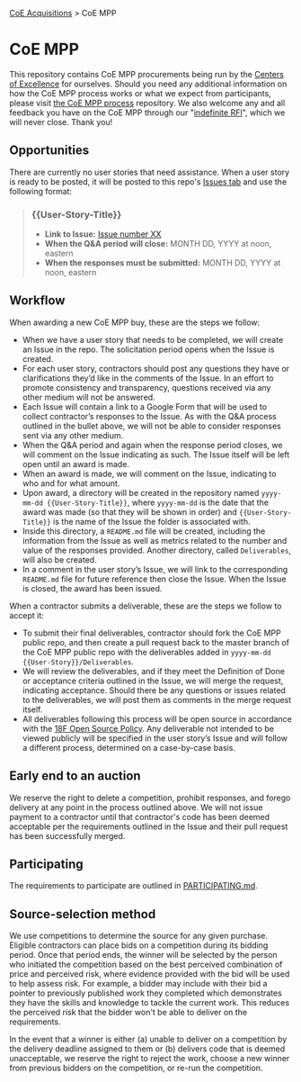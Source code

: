 [CoE Acquisitions](https://github.com/GSA/coe-acquisitions) > CoE MPP

# CoE MPP
This repository contains CoE MPP procurements being run by the [Centers of Excellence](https://coe.gsa.gov/) for ourselves. Should you need any additional information on how the CoE MPP process works or what we expect from participants, please visit [the CoE MPP process](https://github.com/GSA/CoE-MPP-process/) repository. We also welcome any and all feedback you have on the CoE MPP through our "[indefinite RFI](https://forms.gle/Lo38qwjTyE7hCPUG7)", which we will never close. Thank you!

## Opportunities
There are currently no user stories that need assistance. When a user story is ready to be posted, it will be posted to this repo's [Issues tab](https://github.com/GSA/CoE-MPP/issues) and use the following format:

> ### {{User-Story-Title}}
> 
> * **Link to Issue:** [Issue number XX](URL)
> * **When the Q&A period will close:** MONTH DD, YYYY at noon, eastern
> * **When the responses must be submitted:** MONTH DD, YYYY at noon, eastern

## Workflow
When awarding a new CoE MPP buy, these are the steps we follow:

* When we have a user story that needs to be completed, we will create an Issue in the repo. The solicitation period opens when the Issue is created.
* For each user story, contractors should post any questions they have or clarifications they’d like in the comments of the Issue. In an effort to promote consistency and transparency, questions received via any other medium will not be answered.
* Each Issue will contain a link to a Google Form that will be used to collect contractor’s responses to the Issue. As with the Q&A process outlined in the bullet above, we will not be able to consider responses sent via any other medium.
* When the Q&A period and again when the response period closes, we will comment on the Issue indicating as such. The Issue itself will be left open until an award is made.
* When an award is made, we will comment on the Issue, indicating to who and for what amount.
* Upon award, a directory will be created in the repository named `yyyy-mm-dd {{User-Story-Title}}`, where `yyyy-mm-dd` is the date that the award was made (so that they will be shown in order) and `{{User-Story-Title}}` is the name of the Issue the folder is associated with.
* Inside this directory, a `README.md` file will be created, including the information from the Issue as well as metrics related to the number and value of the responses provided. Another directory, called `Deliverables`, will also be created.
* In a comment in the user story’s Issue, we will link to the corresponding `README.md` file for future reference then close the Issue. When the Issue is closed, the award has been issued.

When a contractor submits a deliverable, these are the steps we follow to accept it:

* To submit their final deliverables, contractor should fork the CoE MPP public repo, and then create a pull request back to the master branch of the CoE MPP public repo with the deliverables added in `yyyy-mm-dd {{User-Story}}/Deliverables`.
* We will review the deliverables, and if they meet the Definition of Done or acceptance criteria outlined in the Issue, we will merge the request, indicating acceptance. Should there be any questions or issues related to the deliverables, we will post them as comments in the merge request itself.
* All deliverables following this process will be open source in accordance with the [18F Open Source Policy](https://18f.gsa.gov/open-source-policy/). Any deliverable not intended to be viewed publicly will be specified in the user story’s Issue and will follow a different process, determined on a case-by-case basis.

## Early end to an auction
We reserve the right to delete a competition, prohibit responses, and forego delivery at any point in the process outlined above. We will not issue payment to a contractor until that contractor's code has been deemed acceptable per the requirements outlined in the Issue and their pull request has been successfully merged.

## Participating
The requirements to participate are outlined in [PARTICIPATING.md](https://github.com/GSA/CoE-MPP/blob/master/PARTICIPATING.md).

## Source-selection method
We use competitions to determine the source for any given purchase. Eligible contractors can place bids on a competition during its bidding period. Once that period ends, the winner will be selected by the person who initiated the competition based on the best perceived combination of price and perceived risk, where evidence provided with the bid will be used to help assess risk. For example, a bidder may include with their bid a pointer to previously published work they completed which demonstrates they have the skills and knowledge to tackle the current work. This reduces the perceived risk that the bidder won't be able to deliver on the requirements.

In the event that a winner is either (a) unable to deliver on a competition by the delivery deadline assigned to them or (b) delivers code that is deemed unacceptable, we reserve the right to reject the work, choose a new winner from previous bidders on the competition, or re-run the competition.
